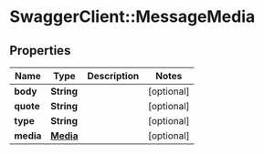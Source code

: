 # SwaggerClient::MessageMedia

## Properties
Name | Type | Description | Notes
------------ | ------------- | ------------- | -------------
**body** | **String** |  | [optional] 
**quote** | **String** |  | [optional] 
**type** | **String** |  | [optional] 
**media** | [**Media**](Media.md) |  | [optional] 

